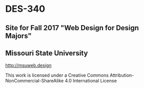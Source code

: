 # DES-340

## Site for Fall 2017 "Web Design for Design Majors"
## Missouri State University

http://msuweb.design

This work is licensed under a Creative Commons Attribution-NonCommercial-ShareAlike 4.0 International License

